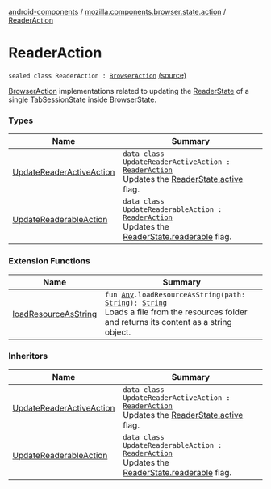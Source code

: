 [android-components](../../index.md) / [mozilla.components.browser.state.action](../index.md) / [ReaderAction](./index.md)

# ReaderAction

`sealed class ReaderAction : `[`BrowserAction`](../-browser-action.md) [(source)](https://github.com/mozilla-mobile/android-components/blob/master/components/browser/state/src/main/java/mozilla/components/browser/state/action/BrowserAction.kt#L346)

[BrowserAction](../-browser-action.md) implementations related to updating the [ReaderState](../../mozilla.components.browser.state.state/-reader-state/index.md) of a single [TabSessionState](../../mozilla.components.browser.state.state/-tab-session-state/index.md) inside
[BrowserState](../../mozilla.components.browser.state.state/-browser-state/index.md).

### Types

| Name | Summary |
|---|---|
| [UpdateReaderActiveAction](-update-reader-active-action/index.md) | `data class UpdateReaderActiveAction : `[`ReaderAction`](./index.md)<br>Updates the [ReaderState.active](../../mozilla.components.browser.state.state/-reader-state/active.md) flag. |
| [UpdateReaderableAction](-update-readerable-action/index.md) | `data class UpdateReaderableAction : `[`ReaderAction`](./index.md)<br>Updates the [ReaderState.readerable](../../mozilla.components.browser.state.state/-reader-state/readerable.md) flag. |

### Extension Functions

| Name | Summary |
|---|---|
| [loadResourceAsString](../../mozilla.components.support.test.file/kotlin.-any/load-resource-as-string.md) | `fun `[`Any`](https://kotlinlang.org/api/latest/jvm/stdlib/kotlin/-any/index.html)`.loadResourceAsString(path: `[`String`](https://kotlinlang.org/api/latest/jvm/stdlib/kotlin/-string/index.html)`): `[`String`](https://kotlinlang.org/api/latest/jvm/stdlib/kotlin/-string/index.html)<br>Loads a file from the resources folder and returns its content as a string object. |

### Inheritors

| Name | Summary |
|---|---|
| [UpdateReaderActiveAction](-update-reader-active-action/index.md) | `data class UpdateReaderActiveAction : `[`ReaderAction`](./index.md)<br>Updates the [ReaderState.active](../../mozilla.components.browser.state.state/-reader-state/active.md) flag. |
| [UpdateReaderableAction](-update-readerable-action/index.md) | `data class UpdateReaderableAction : `[`ReaderAction`](./index.md)<br>Updates the [ReaderState.readerable](../../mozilla.components.browser.state.state/-reader-state/readerable.md) flag. |
